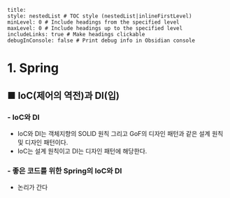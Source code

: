 ```table-of-contents
title: 
style: nestedList # TOC style (nestedList|inlineFirstLevel)
minLevel: 0 # Include headings from the specified level
maxLevel: 0 # Include headings up to the specified level
includeLinks: true # Make headings clickable
debugInConsole: false # Print debug info in Obsidian console
```

# 1. Spring
## ■ IoC(제어의 역전)과 DI(입)

### - IoC와 DI
- IoC와 DI는 객체지향의 SOLID 원칙 그리고 GoF의 디자인 패턴과 같은 설계 원칙 및 디자인 패턴이다.
- IoC는 설계 원칙이고 DI는 디자인 패턴에 해당한다.

### - 좋은 코드를 위한 Spring의 IoC와 DI
- 논리가 간다











































